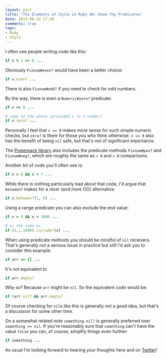 ```yaml
---
layout: post
title: "The Elements of Style in Ruby #8: Know Thy Predicates"
date: 2013-08-14 17:28
comments: true
tags:
- Ruby
- Style
---
```


I often see people writing code like this:

``` ruby
if x % 2 == 0 ...
```

Obviously `Fixnum#even?` would have been a better choice:

``` ruby
if x.even? ...
```

There is also `Fixnum#odd?` if you need to check for odd numbers.

By the way, there is even a `Numeric#zero?` predicate:

``` ruby
if x == 0 ...

# same as the above (provided x is a number)
if x.zero? ...
```

Personally I feel that `x == 0` makes more sense for such simple
numeric checks, but `zero?` is there for those you who think
otherwise. `x == 0` also has the benefit of being `nil` safe, but
that's not of significant importance.

The [Powerpack library](https://github.com/bbatsov/powerpack) also
includes the predicate methods `Fixnum#pos?` and `Fixnum#neg?`, which
are roughly the same as `> 0` and `< 0` comparisons.

Another bit of code you'll often see is:

``` ruby
if x > 0 && x < 7 ...
```

While there is nothing particularly bad about that code, I'd argue
that `between?` makes for a nicer (and more OO) alternative:

``` ruby
if x.between?(1, 6) ...
```

Using a range predicate you can also exclude the end value:

``` ruby
if x > 0 && x < 1000 ...

# is the same as
if (1...1000).include?(x) ...
```

When using predicate methods you should be mindful of `nil`
receivers. That's generally not a serious issue in practice but still I'd ask
you to consider this example:

``` ruby
if arr == [] ...
```

It's not equivalent to

``` ruby
if arr.empty?
```

Why so? Because `arr` might be `nil`. So the equivalent code would be:


``` ruby
if !arr.nil? && arr.empty?
```

Of course checking for `nil`s like this is generally not a good idea, but
that's a discussion for some other time.

On a somewhat related note `something.nil?` is generally preferred
over `something == nil`. If you're reasonably sure that `something`
can't have the value `false` you can, of course, simplify things even
further:

``` ruby
if something ...
```

As usual I'm looking forward to hearing your thoughts here and on
[Twitter](http://twitter.com/bbatsov)!
